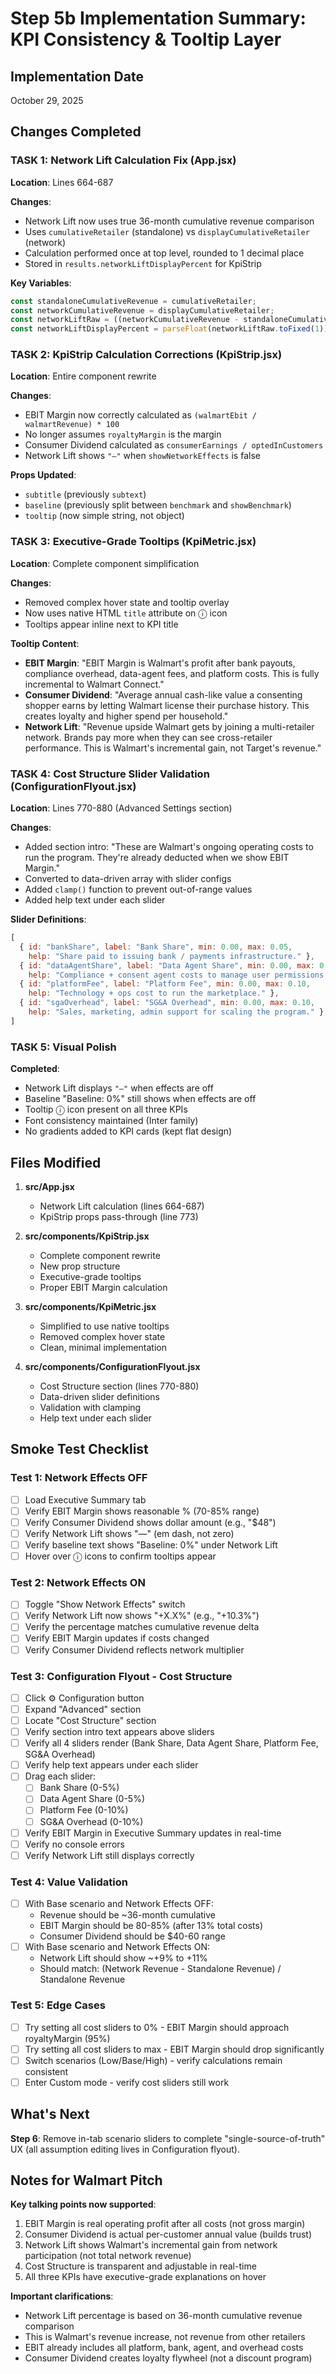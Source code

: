 # Step 5b Implementation Summary: KPI Consistency & Tooltip Layer

## Implementation Date
October 29, 2025

## Changes Completed

### TASK 1: Network Lift Calculation Fix (App.jsx)
**Location**: Lines 664-687

**Changes**:
- Network Lift now uses true 36-month cumulative revenue comparison
- Uses `cumulativeRetailer` (standalone) vs `displayCumulativeRetailer` (network)
- Calculation performed once at top level, rounded to 1 decimal place
- Stored in `results.networkLiftDisplayPercent` for KpiStrip

**Key Variables**:
```javascript
const standaloneCumulativeRevenue = cumulativeRetailer;
const networkCumulativeRevenue = displayCumulativeRetailer;
const networkLiftRaw = ((networkCumulativeRevenue - standaloneCumulativeRevenue) / standaloneCumulativeRevenue) * 100;
const networkLiftDisplayPercent = parseFloat(networkLiftRaw.toFixed(1));
```

### TASK 2: KpiStrip Calculation Corrections (KpiStrip.jsx)
**Location**: Entire component rewrite

**Changes**:
- EBIT Margin now correctly calculated as `(walmartEbit / walmartRevenue) * 100`
- No longer assumes `royaltyMargin` is the margin
- Consumer Dividend calculated as `consumerEarnings / optedInCustomers`
- Network Lift shows `"—"` when `showNetworkEffects` is false

**Props Updated**:
- `subtitle` (previously `subtext`)
- `baseline` (previously split between `benchmark` and `showBenchmark`)
- `tooltip` (now simple string, not object)

### TASK 3: Executive-Grade Tooltips (KpiMetric.jsx)
**Location**: Complete component simplification

**Changes**:
- Removed complex hover state and tooltip overlay
- Now uses native HTML `title` attribute on ⓘ icon
- Tooltips appear inline next to KPI title

**Tooltip Content**:
- **EBIT Margin**: "EBIT Margin is Walmart's profit after bank payouts, compliance overhead, data-agent fees, and platform costs. This is fully incremental to Walmart Connect."
- **Consumer Dividend**: "Average annual cash-like value a consenting shopper earns by letting Walmart license their purchase history. This creates loyalty and higher spend per household."
- **Network Lift**: "Revenue upside Walmart gets by joining a multi-retailer network. Brands pay more when they can see cross-retailer performance. This is Walmart's incremental gain, not Target's revenue."

### TASK 4: Cost Structure Slider Validation (ConfigurationFlyout.jsx)
**Location**: Lines 770-880 (Advanced Settings section)

**Changes**:
- Added section intro: "These are Walmart's ongoing operating costs to run the program. They're already deducted when we show EBIT Margin."
- Converted to data-driven array with slider configs
- Added `clamp()` function to prevent out-of-range values
- Added help text under each slider

**Slider Definitions**:
```javascript
[
  { id: "bankShare", label: "Bank Share", min: 0.00, max: 0.05, 
    help: "Share paid to issuing bank / payments infrastructure." },
  { id: "dataAgentShare", label: "Data Agent Share", min: 0.00, max: 0.05,
    help: "Compliance + consent agent costs to manage user permissions." },
  { id: "platformFee", label: "Platform Fee", min: 0.00, max: 0.10,
    help: "Technology + ops cost to run the marketplace." },
  { id: "sgaOverhead", label: "SG&A Overhead", min: 0.00, max: 0.10,
    help: "Sales, marketing, admin support for scaling the program." }
]
```

### TASK 5: Visual Polish
**Completed**:
- Network Lift displays `"—"` when effects are off
- Baseline "Baseline: 0%" still shows when effects are off
- Tooltip ⓘ icon present on all three KPIs
- Font consistency maintained (Inter family)
- No gradients added to KPI cards (kept flat design)

## Files Modified

1. **src/App.jsx**
   - Network Lift calculation (lines 664-687)
   - KpiStrip props pass-through (line 773)

2. **src/components/KpiStrip.jsx**
   - Complete component rewrite
   - New prop structure
   - Executive-grade tooltips
   - Proper EBIT Margin calculation

3. **src/components/KpiMetric.jsx**
   - Simplified to use native tooltips
   - Removed complex hover state
   - Clean, minimal implementation

4. **src/components/ConfigurationFlyout.jsx**
   - Cost Structure section (lines 770-880)
   - Data-driven slider definitions
   - Validation with clamping
   - Help text under each slider

## Smoke Test Checklist

### Test 1: Network Effects OFF
- [ ] Load Executive Summary tab
- [ ] Verify EBIT Margin shows reasonable % (70-85% range)
- [ ] Verify Consumer Dividend shows dollar amount (e.g., "$48")
- [ ] Verify Network Lift shows "—" (em dash, not zero)
- [ ] Verify baseline text shows "Baseline: 0%" under Network Lift
- [ ] Hover over ⓘ icons to confirm tooltips appear

### Test 2: Network Effects ON
- [ ] Toggle "Show Network Effects" switch
- [ ] Verify Network Lift now shows "+X.X%" (e.g., "+10.3%")
- [ ] Verify the percentage matches cumulative revenue delta
- [ ] Verify EBIT Margin updates if costs changed
- [ ] Verify Consumer Dividend reflects network multiplier

### Test 3: Configuration Flyout - Cost Structure
- [ ] Click ⚙ Configuration button
- [ ] Expand "Advanced" section
- [ ] Locate "Cost Structure" section
- [ ] Verify section intro text appears above sliders
- [ ] Verify all 4 sliders render (Bank Share, Data Agent Share, Platform Fee, SG&A Overhead)
- [ ] Verify help text appears under each slider
- [ ] Drag each slider:
   - [ ] Bank Share (0-5%)
   - [ ] Data Agent Share (0-5%)
   - [ ] Platform Fee (0-10%)
   - [ ] SG&A Overhead (0-10%)
- [ ] Verify EBIT Margin in Executive Summary updates in real-time
- [ ] Verify no console errors
- [ ] Verify Network Lift still displays correctly

### Test 4: Value Validation
- [ ] With Base scenario and Network Effects OFF:
   - Revenue should be ~36-month cumulative
   - EBIT Margin should be 80-85% (after 13% total costs)
   - Consumer Dividend should be $40-60 range
- [ ] With Base scenario and Network Effects ON:
   - Network Lift should show ~+9% to +11%
   - Should match: (Network Revenue - Standalone Revenue) / Standalone Revenue

### Test 5: Edge Cases
- [ ] Try setting all cost sliders to 0% - EBIT Margin should approach royaltyMargin (95%)
- [ ] Try setting all cost sliders to max - EBIT Margin should drop significantly
- [ ] Switch scenarios (Low/Base/High) - verify calculations remain consistent
- [ ] Enter Custom mode - verify cost sliders still work

## What's Next

**Step 6**: Remove in-tab scenario sliders to complete "single-source-of-truth" UX (all assumption editing lives in Configuration flyout).

## Notes for Walmart Pitch

**Key talking points now supported**:
1. EBIT Margin is real operating profit after all costs (not gross margin)
2. Consumer Dividend is actual per-customer annual value (builds trust)
3. Network Lift shows Walmart's incremental gain from network participation (not total network revenue)
4. Cost Structure is transparent and adjustable in real-time
5. All three KPIs have executive-grade explanations on hover

**Important clarifications**:
- Network Lift percentage is based on 36-month cumulative revenue comparison
- This is Walmart's revenue increase, not revenue from other retailers
- EBIT already includes all platform, bank, agent, and overhead costs
- Consumer Dividend creates loyalty flywheel (not a discount program)
